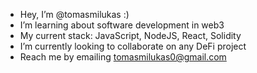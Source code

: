 - Hey, I’m @tomasmilukas :)
- I’m learning about software development in web3
- My current stack: JavaScript, NodeJS, React, Solidity
- I’m currently looking to collaborate on any DeFi project
- Reach me by emailing tomasmilukas0@gmail.com

<!---
tomasmilukas/tomasmilukas is a ✨ special ✨ repository because its `README.md` (this file) appears on your GitHub profile.
You can click the Preview link to take a look at your changes.
--->
